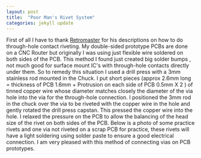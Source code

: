 ```yaml
---
layout: post
title:  "Poor Man's Rivet System"
categories: jekyll update
---
```


First of all I have to thank <a href="https://retromaster.wordpress.com/2009/08/18/the-pcb-via-press/">Retromaster</a> for his descriptions on how to do through-hole contact riveting. My double-sided prototype PCBs are done on a CNC Router but originally I was using just flexible wire soldered on both sides of the PCB. This method I found just created big solder bumps , not much good for surface mount IC's with through-hole contacts directly under them. So to remedy this situation I used a drill press with a 3mm stainless rod mounted in the Chuck. I put short pieces (approx 2.6mm long = thickness of PCB 1.6mm + Protrusion on each side of PCB 0.5mm X 2  ) of tinned copper wire whose diameter  matches closely the diameter of the via hole into the via for the through-hole connection. I positioned the 3mm rod in the chuck over the via to be riveted with the copper wire in the hole and gently rotated the drill press capstan. This pressed the copper wire into the hole. I relaxed the pressure on the PCB to allow the balancing of the head size of the rivet on both sides of the PCB. Below is a photo of some practice rivets and one via not riveted on a scrap PCB for practice, these rivets will have a light soldering using solder paste to ensure a good electrical connection. I am very pleased with this method of connecting vias on PCB prototypes.
<a href="/images/2015-05-18_17_37_18.png" imageanchor="1" style="margin-left: auto; margin-right: auto;">


